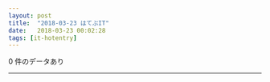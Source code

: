 ```yaml
---
layout: post
title:  "2018-03-23 はてぶIT"
date:   2018-03-23 00:02:28
tags: [it-hotentry]
---
```

0 件のデータあり

<hr>
